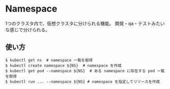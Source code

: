# Namespace

1つのクラスタ内で、仮想クラスタに分けられる機能。
開発・qa・テストみたいな感じで分けられる。

## 使い方

```shell
$ kubectl get ns  # namespace 一覧を取得
$ kubectl create namespace ${NS}  # namespace を作成
$ kubectl get pod --namespace ${NS}  # ある namespace に存在する pod 一覧を取得
$ kubectl run ... --namespace ${NS} # namespace を指定してリソースを作成
```
